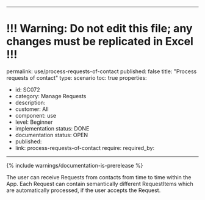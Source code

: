 ---
# !!! Warning: Do not edit this file; any changes must be replicated in Excel !!!
permalink: use/process-requests-of-contact
published: false
title: "Process requests of contact"
type: scenario
toc: true
properties:
  - id: SC072
  - category: Manage Requests
  - description:
  - customer: All
  - component: use
  - level: Beginner
  - implementation status: DONE
  - documentation status: OPEN
  - published:
  - link: process-requests-of-contact
require:
required_by:
------ 

{% include warnings/documentation-is-prerelease %}

The user can receive Requests from contacts from time to time within the App. Each Request can contain semantically different RequestItems which are automatically processed, if the user accepts the Request.
